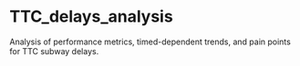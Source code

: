 # TTC_delays_analysis
Analysis of performance metrics, timed-dependent trends, and pain points for TTC subway delays. 
